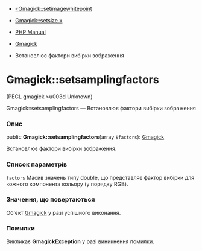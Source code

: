 - [«Gmagick::setimagewhitepoint](gmagick.setimagewhitepoint.md)
- [Gmagick::setsize »](gmagick.setsize.md)

- [PHP Manual](index.md)
- [Gmagick](class.gmagick.md)
- Встановлює фактори вибірки зображення

# Gmagick::setsamplingfactors

(PECL gmagick \>u003d Unknown)

Gmagick::setsamplingfactors — Встановлює фактори вибірки зображення

### Опис

public **Gmagick::setsamplingfactors**(array `$factors`):
[Gmagick](class.gmagick.md)

Встановлює фактори вибірки зображення.

### Список параметрів

`factors`
Масив значень типу double, що представляє фактор вибірки для кожного
компонента кольору (у порядку RGB).

### Значення, що повертаються

Об'єкт [Gmagick](class.gmagick.md) у разі успішного виконання.

### Помилки

Викликає **GmagickException** у разі виникнення помилки.
